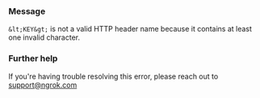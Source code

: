 
### Message
`&lt;KEY&gt;` is not a valid HTTP header name because it contains at least one invalid character.

### Further help
If you're having trouble resolving this error, please reach out to [support@ngrok.com](mailto:support@ngrok.com?subject=Help%20with%20ERR_NGROK_1623)

